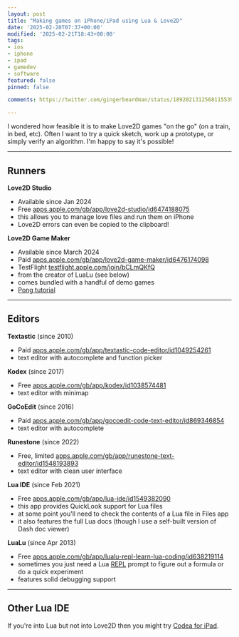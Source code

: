 ```yaml
---
layout: post
title: "Making games on iPhone/iPad using Lua & Love2D"
date: '2025-02-20T07:37+00:00'
modified: '2025-02-21T18:43+00:00'
tags:
- ios
- iphone
- ipad
- gamedev
- software
featured: false
pinned: false

comments: https://twitter.com/gingerbeardman/status/1892021312568115539

---
```


I wondered how feasible it is to make Love2D games "on the go" (on a train, in bed, etc). Often I want to try a quick sketch, work up a prototype, or simply verify an algorithm. I'm happy to say it's possible!

----

## Runners

**Love2D Studio**
- Available since Jan 2024
- Free [apps.apple.com/gb/app/love2d-studio/id6474188075](https://apps.apple.com/gb/app/love2d-studio/id6474188075)
- this allows you to manage love files and run them on iPhone
- Love2D errors can even be copied to the clipboard!

**Love2D Game Maker**
- Available since March 2024
- Paid [apps.apple.com/gb/app/love2d-game-maker/id6476174098](https://apps.apple.com/gb/app/love2d-game-maker/id6476174098)
- TestFlight [testflight.apple.com/join/bCLmQKfQ](https://testflight.apple.com/join/bCLmQKfQ)
- from the creator of LuaLu (see below)
- comes bundled with a handful of demo games
- [Pong tutorial](https://www.iamadman.com/products/love2d-gamemaker/love2d-game-maker-learn-to-create-the-classic-game-of-pong-in-10mins/)

----

## Editors

**Textastic** (since 2010)
- Paid [apps.apple.com/gb/app/textastic-code-editor/id1049254261](https://apps.apple.com/gb/app/textastic-code-editor/id1049254261)
- text editor with autocomplete and function picker

**Kodex** (since 2017)
- Free [apps.apple.com/gb/app/kodex/id1038574481](https://apps.apple.com/gb/app/kodex/id1038574481)
- text editor with minimap

**GoCoEdit** (since 2016)
- Paid [apps.apple.com/gb/app/gocoedit-code-text-editor/id869346854](https://apps.apple.com/gb/app/gocoedit-code-text-editor/id869346854)
- text editor with autocomplete

**Runestone** (since 2022)
- Free, limited [apps.apple.com/gb/app/runestone-text-editor/id1548193893](https://apps.apple.com/gb/app/runestone-text-editor/id1548193893)
- text editor with clean user interface

**Lua IDE** (since Feb 2021)
- Free [apps.apple.com/gb/app/lua-ide/id1549382090](https://apps.apple.com/gb/app/lua-ide/id1549382090)
- this app provides QuickLook support for Lua files
- at some point you'll need to check the contents of a Lua file in Files app
- it also features the full Lua docs (though I use a self-built version of Dash doc viewer)

**LuaLu** (since Apr 2013)
- Free [apps.apple.com/gb/app/lualu-repl-learn-lua-coding/id638219114](https://apps.apple.com/gb/app/lualu-repl-learn-lua-coding/id638219114)
- sometimes you just need a Lua [REPL](https://en.wikipedia.org/wiki/Read–eval–print_loop) prompt to figure out a formula or do a quick experiment
- features solid debugging support

----

## Other Lua IDE

If you're into Lua but not into Love2D then you might try [Codea for iPad](https://codea.io).